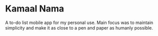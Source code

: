 # Kamaal Nama
 A to-do list mobile app for my personal use. Main focus was to maintain simplicity and make it as close to a pen and paper as humanly possible.
